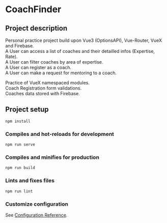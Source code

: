 # CoachFinder

## Project description

Personal practice project build upon Vue3 (OptionsAPI), Vue-Router, VueX and Firebase. </br>
A User can access a list of coaches and their detailled infos (Expertise, Rate). </br>
A User can filter coaches by area of expertise. </br>
A User can register as a coach. </br>
A User can make a request for mentoring to a coach. </br>

Practice of VueX namespaced modules. </br>
Coach Registration form validations. </br>
Coaches data stored with Firebase.

## Project setup

```
npm install
```

### Compiles and hot-reloads for development

```
npm run serve
```

### Compiles and minifies for production

```
npm run build
```

### Lints and fixes files

```
npm run lint
```

### Customize configuration

See [Configuration Reference](https://cli.vuejs.org/config/).
